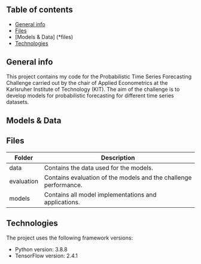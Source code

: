 ## Table of contents
* [General info](#general-info) 
* [Files](#files)
* [Models & Data] (*files)
* [Technologies](#technologies)

## General info
This project contains my code for the Probabilistic Time Series Forecasting Challenge carried out by the chair of Applied Econometrics at the Karlsruher Institute of Technology (KIT). The aim of the challenge is to develop models for probabilistic forecasting for different time series datasets.

## Models & Data

## Files
| Folder | Description |
| ---- | ----------- | 
| data | Contains the data used for the models. |
| evaluation | Contains evaluation of the models and the challenge performance. |
| models | Contains all model implementations and applications. |
	
## Technologies
The project uses the following framework versions:
* Python version: 3.8.8
* TensorFlow version: 2.4.1
